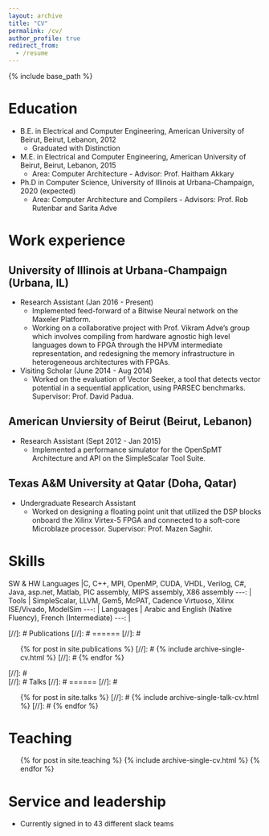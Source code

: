 ```yaml
---
layout: archive
title: "CV"
permalink: /cv/
author_profile: true
redirect_from:
  - /resume
---
```


{% include base_path %}

Education
======
* B.E. in Electrical and Computer Engineering, American University of Beirut, Beirut, Lebanon, 2012
  * Graduated with Distinction
* M.E. in Electrical and Computer Engineering, American University of Beirut, Beirut, Lebanon, 2015
  * Area: Computer Architecture - Advisor: Prof. Haitham Akkary
* Ph.D in Computer Science, University of Illinois at Urbana-Champaign, 2020 (expected)
  * Area: Computer Architecture and Compilers - Advisors: Prof. Rob Rutenbar and Sarita Adve

Work experience
======

University of Illinois at Urbana-Champaign (Urbana, IL)
------
* Research Assistant (Jan 2016 - Present)
  * Implemented feed-forward of a Bitwise Neural network on the Maxeler Platform.
  * Working on a collaborative project with Prof. Vikram Adve’s group which involves compiling from hardware agnostic high level languages down to FPGA through the HPVM intermediate representation, and redesigning the memory infrastructure in heterogeneous architectures with FPGAs.
* Visiting Scholar (June 2014 - Aug 2014)
  * Worked on the evaluation of Vector Seeker, a tool that detects vector potential in a sequential application, using PARSEC benchmarks. Supervisor: Prof. David Padua.

American Unviersity of Beirut (Beirut, Lebanon)
------
* Research Assistant (Sept 2012 - Jan 2015)
  * Implemented a performance simulator for the OpenSpMT Architecture and API on the SimpleScalar Tool Suite.

Texas A&M University at Qatar (Doha, Qatar)
------
* Undergraduate Research Assistant
  * Worked on designing a floating point unit that utilized the DSP blocks onboard the Xilinx Virtex-5 FPGA
and connected to a soft-core Microblaze processor. Supervisor: Prof. Mazen Saghir.

Skills
======

SW & HW Languages |C, C++, MPI, OpenMP, CUDA, VHDL, Verilog, C#, Java, asp.net, Matlab, PIC assembly, MIPS assembly, X86 assembly 
---: |
Tools | SimpleScalar, LLVM, Gem5, McPAT, Cadence Virtuoso, Xilinx ISE/Vivado, ModelSim
---: | 
Languages | Arabic and English (Native Fluency), French (Intermediate)
---: | 

[//]: # Publications
[//]: # ======
[//]: #   <ul>{% for post in site.publications %}
[//]: #     {% include archive-single-cv.html %}
[//]: #   {% endfor %}</ul>
[//]: #   
[//]: # Talks
[//]: # ======
[//]: #   <ul>{% for post in site.talks %}
[//]: #     {% include archive-single-talk-cv.html %}
[//]: #   {% endfor %}</ul>
  
Teaching
======
  <ul>{% for post in site.teaching %}
    {% include archive-single-cv.html %}
  {% endfor %}</ul>
  
Service and leadership
======
* Currently signed in to 43 different slack teams
